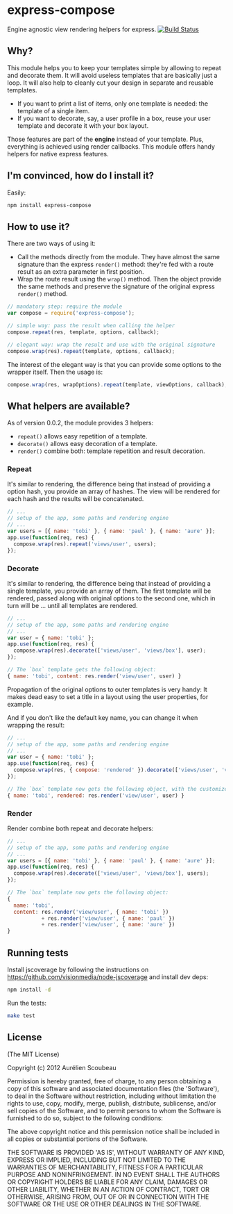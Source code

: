 # express-compose

Engine agnostic view rendering helpers for express. [![Build Status](https://secure.travis-ci.org/qur2/express-compose.png)](http://travis-ci.org/qur2/express-compose)


## Why?

This module helps you to keep your templates simple by allowing to repeat and decorate them. It will avoid useless templates that are basically just a loop. It will also help to cleanly cut your design in separate and reusable templates.
* If you want to print a list of items, only one template is needed: the template of a single item.
* If you want to decorate, say, a user profile in a box, reuse your user template and decorate it with your box layout.

Those features are part of the **engine** instead of your template. Plus, everything is achieved using render callbacks. This module offers handy helpers for native express features.


## I'm convinced, how do I install it?

Easily:
```bash
npm install express-compose
```


## How to use it?

There are two ways of using it:
* Call the methods directly from the module. They have almost the same signature than the express `render()` method: they're fed with a route result as an extra parameter in first position.
* Wrap the route result using the `wrap()` method. Then the object provide the same methods and preserve the signature of the original express `render()` method.


```js
// mandatory step: require the module
var compose = require('express-compose');

// simple way: pass the result when calling the helper
compose.repeat(res, template, options, callback);

// elegant way: wrap the result and use with the original signature
compose.wrap(res).repeat(template, options, callback);
```

The interest of the elegant way is that you can provide some options to the wrapper itself. Then the usage is:

```js
compose.wrap(res, wrapOptions).repeat(template, viewOptions, callback);
```


## What helpers are available?

As of version 0.0.2, the module provides 3 helpers:
* `repeat()` allows easy repetition of a template.
* `decorate()` allows easy decoration of a template.
* `render()` combine both: template repetition and result decoration.


### Repeat

It's similar to rendering, the difference being that instead of providing a option hash, you provide an array of hashes. The view will be rendered for each hash and the results will be concatenated.

```js
// ...
// setup of the app, some paths and rendering engine
// ...
var users = [{ name: 'tobi' }, { name: 'paul' }, { name: 'aure' }];
app.use(function(req, res) {
  compose.wrap(res).repeat('views/user', users);
});
```


### Decorate

It's similar to rendering, the difference being that instead of providing a single template, you provide an array of them. The first template will be rendered, passed along with original options to the second one, which in turn will be ... until all templates are rendered.

```js
// ...
// setup of the app, some paths and rendering engine
// ...
var user = { name: 'tobi' };
app.use(function(req, res) {
  compose.wrap(res).decorate(['views/user', 'views/box'], user);
});

// The `box` template gets the following object:
{ name: 'tobi', content: res.render('view/user', user) }
```

Propagation of the original options to outer templates is very handy: It makes dead easy to set a title in a layout using the user properties, for example.

And if you don't like the default key name, you can change it when wrapping the result:

```js
// ...
// setup of the app, some paths and rendering engine
// ...
var user = { name: 'tobi' };
app.use(function(req, res) {
  compose.wrap(res, { compose: 'rendered' }).decorate(['views/user', 'views/box'], user);
});

// The `box` template now gets the following object, with the customized key:
{ name: 'tobi', rendered: res.render('view/user', user) }
```


### Render

Render combine both repeat and decorate helpers:

```js
// ...
// setup of the app, some paths and rendering engine
// ...
var users = [{ name: 'tobi' }, { name: 'paul' }, { name: 'aure' }];
app.use(function(req, res) {
  compose.wrap(res).decorate(['views/user', 'views/box'], users);
});

// The `box` template now gets the following object:
{
  name: 'tobi',
  content: res.render('view/user', { name: 'tobi' })
           + res.render('view/user', { name: 'paul' })
           + res.render('view/user', { name: 'aure' })
}
```


## Running tests

Install jscoverage by following the instructions on https://github.com/visionmedia/node-jscoverage and install dev deps:

```bash
npm install -d
```

Run the tests:

```bash
make test
```


## License 

(The MIT License)

Copyright (c) 2012 Aurélien Scoubeau

Permission is hereby granted, free of charge, to any person obtaining
a copy of this software and associated documentation files (the
'Software'), to deal in the Software without restriction, including
without limitation the rights to use, copy, modify, merge, publish,
distribute, sublicense, and/or sell copies of the Software, and to
permit persons to whom the Software is furnished to do so, subject to
the following conditions:

The above copyright notice and this permission notice shall be
included in all copies or substantial portions of the Software.

THE SOFTWARE IS PROVIDED 'AS IS', WITHOUT WARRANTY OF ANY KIND,
EXPRESS OR IMPLIED, INCLUDING BUT NOT LIMITED TO THE WARRANTIES OF
MERCHANTABILITY, FITNESS FOR A PARTICULAR PURPOSE AND NONINFRINGEMENT.
IN NO EVENT SHALL THE AUTHORS OR COPYRIGHT HOLDERS BE LIABLE FOR ANY
CLAIM, DAMAGES OR OTHER LIABILITY, WHETHER IN AN ACTION OF CONTRACT,
TORT OR OTHERWISE, ARISING FROM, OUT OF OR IN CONNECTION WITH THE
SOFTWARE OR THE USE OR OTHER DEALINGS IN THE SOFTWARE.

